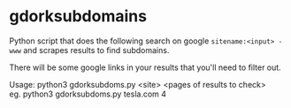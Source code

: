 # gdorksubdomains

Python script that does the following search on google `sitename:<input> -www` and scrapes results to find subdomains.

There will be some google links in your results that you'll need to filter out.

Usage: python3 gdorksubdoms.py \<site\> \<pages of results to check\><br>
eg. python3 gdorksubdoms.py tesla.com 4
